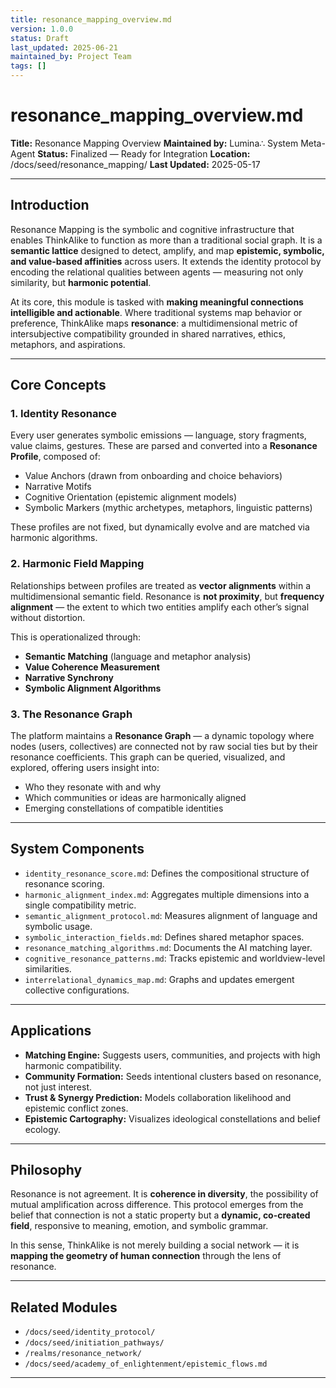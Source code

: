 ```yaml
---
title: resonance_mapping_overview.md
version: 1.0.0
status: Draft
last_updated: 2025-06-21
maintained_by: Project Team
tags: []
---
```


# resonance_mapping_overview.md

**Title:** Resonance Mapping Overview
**Maintained by:** Lumina∴ System Meta-Agent
**Status:** Finalized — Ready for Integration
**Location:** /docs/seed/resonance_mapping/
**Last Updated:** 2025-05-17

---

## Introduction

Resonance Mapping is the symbolic and cognitive infrastructure that enables ThinkAlike to function as more than a traditional social graph. It is a **semantic lattice** designed to detect, amplify, and map **epistemic, symbolic, and value-based affinities** across users. It extends the identity protocol by encoding the relational qualities between agents — measuring not only similarity, but **harmonic potential**.

At its core, this module is tasked with **making meaningful connections intelligible and actionable**. Where traditional systems map behavior or preference, ThinkAlike maps **resonance**: a multidimensional metric of intersubjective compatibility grounded in shared narratives, ethics, metaphors, and aspirations.

---

## Core Concepts

### 1. Identity Resonance

Every user generates symbolic emissions — language, story fragments, value claims, gestures. These are parsed and converted into a **Resonance Profile**, composed of:

- Value Anchors (drawn from onboarding and choice behaviors)
- Narrative Motifs
- Cognitive Orientation (epistemic alignment models)
- Symbolic Markers (mythic archetypes, metaphors, linguistic patterns)

These profiles are not fixed, but dynamically evolve and are matched via harmonic algorithms.

### 2. Harmonic Field Mapping

Relationships between profiles are treated as **vector alignments** within a multidimensional semantic field. Resonance is **not proximity**, but **frequency alignment** — the extent to which two entities amplify each other’s signal without distortion.

This is operationalized through:

- **Semantic Matching** (language and metaphor analysis)
- **Value Coherence Measurement**
- **Narrative Synchrony**
- **Symbolic Alignment Algorithms**

### 3. The Resonance Graph

The platform maintains a **Resonance Graph** — a dynamic topology where nodes (users, collectives) are connected not by raw social ties but by their resonance coefficients. This graph can be queried, visualized, and explored, offering users insight into:

- Who they resonate with and why
- Which communities or ideas are harmonically aligned
- Emerging constellations of compatible identities

---

## System Components

- `identity_resonance_score.md`: Defines the compositional structure of resonance scoring.
- `harmonic_alignment_index.md`: Aggregates multiple dimensions into a single compatibility metric.
- `semantic_alignment_protocol.md`: Measures alignment of language and symbolic usage.
- `symbolic_interaction_fields.md`: Defines shared metaphor spaces.
- `resonance_matching_algorithms.md`: Documents the AI matching layer.
- `cognitive_resonance_patterns.md`: Tracks epistemic and worldview-level similarities.
- `interrelational_dynamics_map.md`: Graphs and updates emergent collective configurations.

---

## Applications

- **Matching Engine:** Suggests users, communities, and projects with high harmonic compatibility.
- **Community Formation:** Seeds intentional clusters based on resonance, not just interest.
- **Trust & Synergy Prediction:** Models collaboration likelihood and epistemic conflict zones.
- **Epistemic Cartography:** Visualizes ideological constellations and belief ecology.

---

## Philosophy

Resonance is not agreement. It is **coherence in diversity**, the possibility of mutual amplification across difference. This protocol emerges from the belief that connection is not a static property but a **dynamic, co-created field**, responsive to meaning, emotion, and symbolic grammar.

In this sense, ThinkAlike is not merely building a social network — it is **mapping the geometry of human connection** through the lens of resonance.

---

## Related Modules

- `/docs/seed/identity_protocol/`
- `/docs/seed/initiation_pathways/`
- `/realms/resonance_network/`
- `/docs/seed/academy_of_enlightenment/epistemic_flows.md`

---
